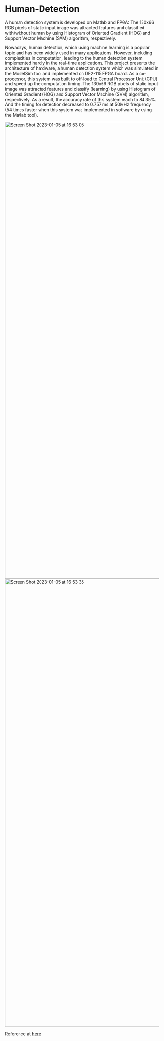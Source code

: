 # Human-Detection
A human detection system is developed on Matlab and FPGA: The 130x66 RGB pixels of static input image was attracted features and classified with/without human by using Histogram of Oriented Gradient (HOG) and Support Vector Machine (SVM) algorithm, respectively.


Nowadays, human detection, which using machine learning is a popular topic and has been widely used in many applications. However, including complexities in computation, leading to the human detection system implemented hardly in the real-time applications. This project presents the architecture of hardware, a human detection system which was simulated in the ModelSim tool and implemented on DE2-115 FPGA board. As a co-processor, this system was built to off-load to Central Processor Unit (CPU) and speed up the computation timing. The 130x66 RGB pixels of static input image was attracted features and classify (learning) by using Histogram of Oriented Gradient (HOG) and Support Vector Machine (SVM) algorithm, respectively. As a result, the accuracy rate of this system reach to 84.35%. And the timing for detection decreased to 0.757 ms at 50MHz frequency (54 times faster when this system was implemented in software by using the Matlab tool).

<img width="1498" alt="Screen Shot 2023-01-05 at 16 53 05" src="https://user-images.githubusercontent.com/69381013/210751911-ecfa8517-eb60-4d47-b69a-164137d24ed1.png">

<img width="1469" alt="Screen Shot 2023-01-05 at 16 53 35" src="https://user-images.githubusercontent.com/69381013/210752239-c9475375-5bd5-4b06-a000-51e8674cbf5a.png">

Reference at [here](https://arxiv.org/abs/2205.02689)
